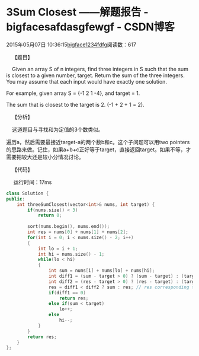 # 3Sum Closest ——解题报告 - bigfacesafdasgfewgf - CSDN博客





2015年05月07日 10:36:15[bigface1234fdfg](https://me.csdn.net/puqutogether)阅读数：617











    【题目】

    Given an array S of n integers, find three integers in S such that the sum is closest to a given number, target. Return the sum of the three integers. You may assume that each input would have
 exactly one solution.


For example, given array S = {-1 2 1 -4}, and target = 1.


The sum that is closest to the target is 2. (-1 + 2 + 1 = 2).




    【分析】

    这道题目与寻找和为定值的3个数类似。


遍历a，然后需要最接近target-a的两个数b和c。这个子问题可以用two pointers的思路来做。记住，如果a+b+c正好等于target，直接返回target。如果不等，才需要把较大还是较小分情况讨论。




    【代码】

     运行时间：17ms



```cpp
class Solution {
public:
    int threeSumClosest(vector<int>& nums, int target) {
        if(nums.size() < 3)
            return 0;
            
        sort(nums.begin(), nums.end());
        int res = nums[0] + nums[1] + nums[2];
        for(int i = 0; i < nums.size() - 2; i++)
        {
            int lo = i + 1; 
            int hi = nums.size() - 1; 
            while(lo < hi)
            {
                int sum = nums[i] + nums[lo] + nums[hi];
                int diff1 = (sum - target > 0) ? (sum - target) : (target - sum);  // the non-negative difference
                int diff2 = (res - target > 0) ? (res - target) : (target - res);
                res = diff1 < diff2 ? sum : res; // res corresponding to the minimal diff
                if(diff1 == 0)
                    return res;
                else if(sum < target)
                    lo++;
                else
                    hi--;
            }
        }
        return res;
    }
};
```





